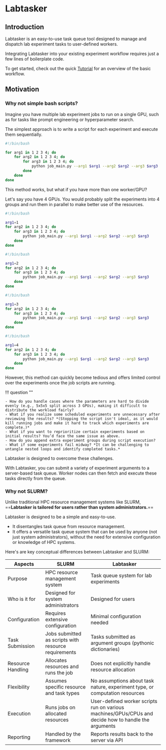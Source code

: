 # Labtasker

## Introduction

Labtasker is an easy-to-use task queue tool designed to manage and dispatch lab experiment tasks to user-defined workers.

Integrating Labtasker into your existing experiment workflow requires just a few lines of boilerplate code.

To get started, check out the quick [Tutorial](./guide/basic.md) for an overview of the basic workflow.


## Motivation

### Why not simple bash scripts?

Imagine you have multiple lab experiment jobs to run on a single GPU, such as for tasks like prompt engineering or hyperparameter search.

The simplest approach is to write a script for each experiment and execute them sequentially.

```bash title="run_job.sh"
#!/bin/bash

for arg1 in 1 2 3 4; do
    for arg2 in 1 2 3 4; do
        for arg3 in 1 2 3 4; do
            python job_main.py --arg1 $arg1 --arg2 $arg2 --arg3 $arg3
        done
    done
done
```

This method works, but what if you have more than one worker/GPU?

Let's say you have 4 GPUs. You would probably split the experiments into 4 groups and run them in parallel to make better use of the resources.

<div class="grid" markdown>

```bash title="run_job_1.sh"
#!/bin/bash

arg1=1
for arg2 in 1 2 3 4; do
    for arg3 in 1 2 3 4; do
        python job_main.py --arg1 $arg1 --arg2 $arg2 --arg3 $arg3
    done
done
```

```bash title="run_job_2.sh"
#!/bin/bash

arg1=2
for arg2 in 1 2 3 4; do
    for arg3 in 1 2 3 4; do
        python job_main.py --arg1 $arg1 --arg2 $arg2 --arg3 $arg3
    done
done
```

```bash title="run_job_3.sh"
#!/bin/bash

arg1=3
for arg2 in 1 2 3 4; do
    for arg3 in 1 2 3 4; do
        python job_main.py --arg1 $arg1 --arg2 $arg2 --arg3 $arg3
    done
done
```

```bash title="run_job_4.sh"
#!/bin/bash

arg1=4
for arg2 in 1 2 3 4; do
    for arg3 in 1 2 3 4; do
        python job_main.py --arg1 $arg1 --arg2 $arg2 --arg3 $arg3
    done
done
```

</div>

However, this method can quickly become tedious and offers limited control over the experiments once the job scripts are running.

!!! question ""

    - How do you handle cases where the parameters are hard to divide evenly (e.g., 5x5x5 split across 3 GPUs), making it difficult to distribute the workload fairly?
    - What if you realize some scheduled experiments are unnecessary after reviewing the results? *(Stopping the script isn't ideal, as it would kill running jobs and make it hard to track which experiments are complete.)*
    - What if you want to reprioritize certain experiments based on initial results? You’d face the same issue as above.
    - How do you append extra experiment groups during script execution?
    - What if some experiments fail midway? *It can be challenging to untangle nested loops and identify completed tasks.*

Labtasker is designed to overcome these challenges.

With Labtasker, you can submit a variety of experiment arguments to a server-based task queue. Worker nodes can then fetch and execute these tasks directly from the queue.

### Why not SLURM?

Unlike traditional HPC resource management systems like SLURM, ==**Labtasker is tailored for users rather than system administrators.**==

Labtasker is designed to be a simple and easy-to-use.

- It disentangles task queue from resource management.
- It offers a versatile task queue system that can be used by anyone (not just system administrators), without the need for extensive configuration or knowledge of HPC systems.

Here's are key conceptual differences between Labtasker and SLURM:

| Aspects           | SLURM                                                | Labtasker                                                                                            |
|-------------------|------------------------------------------------------|------------------------------------------------------------------------------------------------------|
| Purpose           | HPC resource management system                       | Task queue system for lab experiments                                                                |
| Who is it for     | Designed for system administrators                   | Designed for users                                                                                   |
| Configuration     | Requires extensive configuration                     | Minimal configuration needed                                                                         |
| Task Submission   | Jobs submitted as scripts with resource requirements | Tasks submitted as argument groups (pythonic dictionaries)                                           |
| Resource Handling | Allocates resources and runs the job                 | Does not explicitly handle resource allocation                                                       |
| Flexibility       | Assumes specific resource and task types             | No assumptions about task nature, experiment type, or computation resources                          |
| Execution         | Runs jobs on allocated resources                     | User-defined worker scripts run on various machines/GPUs/CPUs and decide how to handle the arguments |
| Reporting         | Handled by the framework                             | Reports results back to the server via API                                                           |
